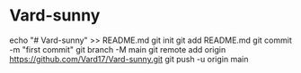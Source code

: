 # Vard-sunny
echo "# Vard-sunny" >> README.md
git init
git add README.md
git commit -m "first commit"
git branch -M main
git remote add origin https://github.com/Vard17/Vard-sunny.git
git push -u origin main
